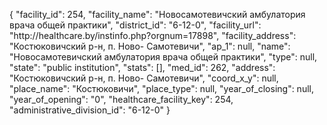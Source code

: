 {
    "facility_id": 254,
    "facility_name": "Новосамотевичский амбулатория врача общей практики",
    "district_id": "6-12-0",
    "facility_url": "http:\/\/healthcare.by\/instinfo.php?orgnum=17898",
    "facility_address": "Костюковичский р-н, п. Ново- Самотевичи",
    "ap_1": null,
    "name": "Новосамотевичский амбулатория врача общей практики",
    "type": null,
    "state": "public institution",
    "stats": [],
    "med_id": 262,
    "address": "Костюковичский р-н, п. Ново- Самотевичи",
    "coord_x_y": null,
    "place_name": "Костюковичи",
    "place_type": null,
    "year_of_closing": null,
    "year_of_opening": "0",
    "healthcare_facility_key": 254,
    "administrative_division_id": "6-12-0"
}